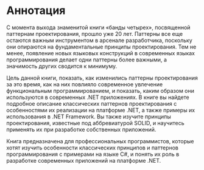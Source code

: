 # Аннотация
С момента выхода знаменитой книги «банды четырех», посвященной паттернам проектирования, прошло уже 20 лет. Паттерны все еще остаются важным инструментом в арсенале разработчика, поскольку они опираются на фундаментальные принципы проектирования. Тем не менее, появление новых языковых конструкций в современных языках программирования делает одни паттерны более важными, а значимость других сводится к минимуму. 

Цель данной книги, показать, как изменились паттерны проектирования за это время, как на них повлияло современное увлечение функциональным программированием, и показать, каким образом они используются в современных .NET приложениях. В книге вы найдете подробное описание классических паттернов проектирования с особенностями их реализации на платформе .NET, а также примеры их использования в .NET Framework. Вы также изучите принципы проектирования, известные под аббревиатурой SOLID, и научитесь применять их при разработке собственных приложений.

Книга предназначена для профессиональных программистов, которые хотят изучить особенности классических принципов и паттернов программирования с примерами на языке C#, и понять их роль в разработке современных приложений на платформе .NET.
